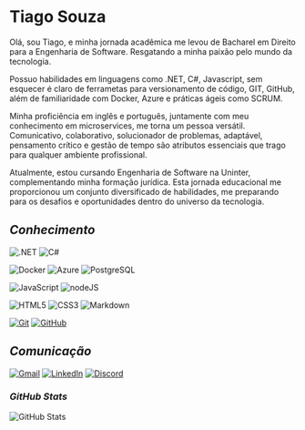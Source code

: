 # **Tiago Souza**
Olá, sou Tiago, e minha jornada acadêmica me levou de Bacharel em Direito para a Engenharia de Software. Resgatando a minha paixão pelo mundo da tecnologia.

Possuo habilidades em linguagens como .NET, C#, Javascript, sem esquecer é claro de ferrametas para versionamento de código, GIT, GitHub, além de familiaridade com Docker, Azure e práticas ágeis como SCRUM. 

Minha proficiência em inglês e português, juntamente com meu conhecimento em microservices, me torna um pessoa versátil. Comunicativo, colaborativo, solucionador de problemas, adaptável, pensamento crítico e gestão de tempo são atributos essenciais que trago para qualquer ambiente profissional.

Atualmente, estou cursando Engenharia de Software na Uninter, complementando minha formação jurídica. Esta jornada educacional me proporcionou um conjunto diversificado de habilidades, me preparando para os desafios e oportunidades dentro do universo da tecnologia.


## *Conhecimento*


![.NET](https://img.shields.io/badge/.NET-000?style=for-the-badge) ![C#](https://img.shields.io/badge/C%23-000?style=for-the-badge&logo=C%23)


![Docker](https://img.shields.io/badge/Docker-000?style=for-the-badge&logo=docker) ![Azure](https://img.shields.io/badge/Azure-000?style=for-the-badge&logo=Azure) ![PostgreSQL](https://img.shields.io/badge/PostgreSQL-000?style=for-the-badge&logo=PostgreSQL)


![JavaScript](https://img.shields.io/badge/JavaScript-000?style=for-the-badge&logo=javascript&logoColor=30A3DC) ![nodeJS](https://img.shields.io/badge/nodeJS-000?style=for-the-badge&logo=Node)


![HTML5](https://img.shields.io/badge/HTML-000?style=for-the-badge&logo=html5&logoColor=30A3DC) ![CSS3](https://img.shields.io/badge/CSS3-000?style=for-the-badge&logo=css3&logoColor=E94D5F) ![Markdown](https://img.shields.io/badge/Markdown-000?style=for-the-badge&logo=markdown)


[![Git](https://img.shields.io/badge/Git-000?style=for-the-badge&logo=git&logoColor=E94D5F)](https://git-scm.com/doc) [![GitHub](https://img.shields.io/badge/GitHub-000?style=for-the-badge&logo=github&logoColor=30A3DC)](https://docs.github.com/)


## *Comunicação*

[![Gmail](https://img.shields.io/badge/Gmail-000?style=for-the-badge&logo=Gmail)](mailto:tiago0214@gmail.com)
[![LinkedIn](https://img.shields.io/badge/LinkedIn-000?style=for-the-badge&logo=LinkedIn)](https://linkedin.com/in/tiago-souza-ba234b11a)
[![Discord](https://img.shields.io/badge/Discord-000?style=for-the-badge&logo=discord)](https://discordapp.com/users/327618059642732544)

### *GitHub Stats*
![GitHub Stats](https://github-readme-stats.vercel.app/api?username=tiago0214&theme=transparent&bg_color=000&border_color=30A3DC&show_icons=true&icon_color=30A3DC&title_color=E94D5F&text_color=FFF&hide_title=true&hide=stars)
